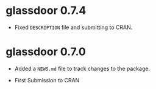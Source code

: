 # glassdoor 0.7.4

* Fixed `DESCRIPTION` file and submitting to CRAN.

# glassdoor 0.7.0

* Added a `NEWS.md` file to track changes to the package.

* First Submission to CRAN



